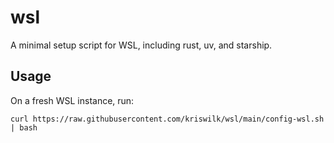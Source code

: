 # wsl

A minimal setup script for WSL, including rust, uv, and starship.

## Usage

On a fresh WSL instance, run:

`curl https://raw.githubusercontent.com/kriswilk/wsl/main/config-wsl.sh | bash`
